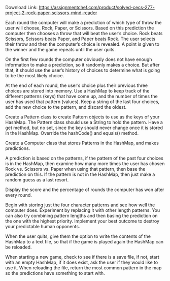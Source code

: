 Download Link: https://assignmentchef.com/product/solved-cecs-277-project-2-rock-paper-scissors-mind-reader
<br>
<strong></strong>



Each round the computer will make a prediction of which type of throw the user will choose, Rock, Paper, or Scissors.   Based on this prediction the computer then chooses a throw that will beat the user’s choice.  Rock beats Scissors, Scissors beats Paper, and Paper beats Rock.  The user selects their throw and then the computer’s choice is revealed.  A point is given to the winner and the game repeats until the user quits.

On the first few rounds the computer obviously does not have enough information to make a prediction, so it randomly makes a choice.  But after that, it should use the user’s history of choices to determine what is going to be the most likely choice.

At the end of each round, the user’s choice plus their previous three choices are stored into memory.  Use a HashMap to keep track of the different patterns (keys) that have come up, and the number of times the user has used that pattern (values).  Keep a string of the last four choices, add the new choice to the pattern, and discard the oldest.

Create a Pattern class to create Pattern objects to use as the keys of your HashMap.  The Pattern class should use a String to hold the pattern.  Have a get method, but no set, since the key should never change once it is stored in the HashMap.  Override the hashCode() and equals() method.

Create a Computer class that stores Patterns in the HashMap, and makes predictions.

A prediction is based on the patterns, if the pattern of the past four choices is in the HashMap, then examine how many more times the user has chosen Rock vs. Scissors vs. Paper when using that pattern, then base the prediction on this.  If the pattern is not in the HashMap, then just make a random guess as a last resort.

Display the score and the percentage of rounds the computer has won after every round.

Begin with storing just the four character patterns and see how well the computer does.  Experiment by replacing it with other length patterns.  You can also try combining pattern lengths and then basing the prediction on the one with the highest priority.  Implement your best outcome to destroy your predictable human opponents.

When the user quits, give them the option to write the contents of the HashMap to a text file, so that if the game is played again the HashMap can be reloaded.

When starting a new game, check to see if there is a save file, if not, start with an empty HashMap, if it does exist, ask the user if they would like to use it.  When reloading the file, return the most common pattern in the map so the predictions have something to start with.


